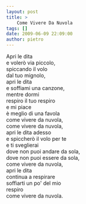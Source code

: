 ```yaml
---
layout: post
title: >
    Come Vivere Da Nuvola
tags: []
date: 2009-06-09 22:09:00
author: pietro
---
```

Apri le dita<br/>e volerò via piccolo,<br/>spiccando il volo<br/>dal tuo mignolo,<br/>apri le dita<br/>e soffiami una canzone,<br/>mentre dormi<br/>respiro il tuo respiro<br/>e mi piace<br/>è meglio di una favola<br/>come vivere da nuvola,<br/>come vivere da nuvola,<br/>apri le dita adesso<br/>e spiccherò il volo per te<br/>e ti sveglierai<br/>dove non puoi andare da sola,<br/>dove non puoi essere da sola,<br/>come vivere da nuvola,<br/>apri le dita<br/>continua a respirare<br/>soffiarti un po' del mio<br/>respiro<br/>come vivere da nuvola.
